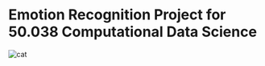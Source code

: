 # Emotion Recognition Project for 50.038 Computational Data Science

![cat](https://media1.giphy.com/media/VbnUQpnihPSIgIXuZv/giphy.gif)
